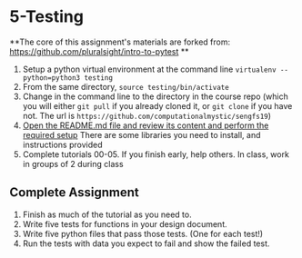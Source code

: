 # 5-Testing
**The core of this assignment's materials are forked from: https://github.com/pluralsight/intro-to-pytest **

1. Setup a python virtual environment at the command line `virtualenv --python=python3 testing`
2. From the same directory, `source testing/bin/activate`
3. Change in the command line to the directory in the course repo (which you will either `git pull` if you already cloned it, or `git clone` if you have not. The url is `https://github.com/computationalmystic/sengfs19`)
4. [Open the README.md file and review its content and perform the required setup](../5-intro-to-pytest/README.md) There are some libraries you need to install, and instructions provided
5. Complete tutorials 00-05. If you finish early, help others. In class, work in groups of 2 during class

## Complete Assignment
1. Finish as much of the tutorial as you need to. 
2. Write five tests for functions in your design document. 
3. Write five python files that pass those tests. (One for each test!)
4. Run the tests with data you expect to fail and show the failed test. 

